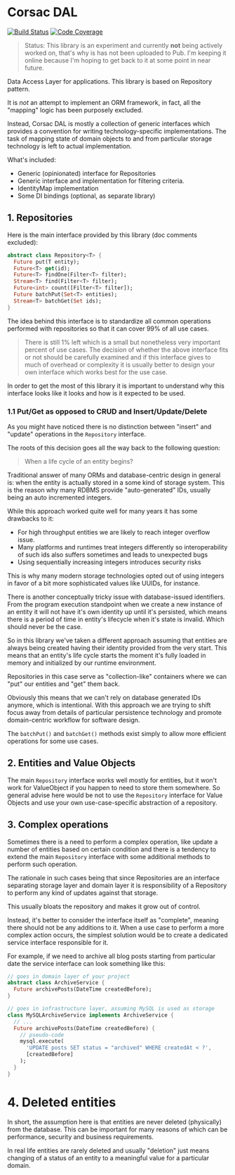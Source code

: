 # Corsac DAL

[![Build Status](https://travis-ci.org/corsac-dart/dal.svg?branch=master)](https://travis-ci.org/corsac-dart/dal)
[![Code Coverage](https://codecov.io/github/corsac-dart/dal/coverage.svg?branch=master)](https://codecov.io/github/corsac-dart/dal?branch=master)

> Status: This library is an experiment and currently **not** being actively worked on,
> that's why is has not been uploaded to Pub. I'm keeping it online because I'm hoping
> to get back to it at some point in near future.

Data Access Layer for applications. This library is based on
Repository pattern.

It is _not_ an attempt to implement an ORM framework, in fact,
all the "mapping" logic has been purposely excluded.

Instead, Corsac DAL is mostly a collection of generic interfaces which provides
a convention for writing technology-specific implementations. The task of
mapping state of domain objects to and from particular storage technology is
left to actual implementation.

What's included:

* Generic (opinionated) interface for Repositories
* Generic interface and implementation for filtering criteria.
* IdentityMap implementation
* Some DI bindings (optional, as separate library)

## 1. Repositories

Here is the main interface provided by this library (doc comments excluded):

```dart
abstract class Repository<T> {
  Future put(T entity);
  Future<T> get(id);
  Future<T> findOne(Filter<T> filter);
  Stream<T> find(Filter<T> filter);
  Future<int> count([Filter<T> filter]);
  Future batchPut(Set<T> entities);
  Stream<T> batchGet(Set ids);
}
```

The idea behind this interface is to standardize all common operations
performed with repositories so that it can cover 99% of all use cases.

> There is still 1% left which is a small but nonetheless very important percent
> of use cases. The decision of whether the above interface fits or not should be
> carefully examined and if this interface gives to much of overhead or
> complexity it is usually better to design your own interface which works best
> for the use case.

In order to get the most of this library it is important to understand why
this interface looks like it looks and how is it expected to be used.

### 1.1 Put/Get as opposed to CRUD and Insert/Update/Delete

As you might have noticed there is no distinction between "insert" and
"update" operations in the `Repository` interface.

The roots of this decision goes all the way back to the following question:

> When a life cycle of an entity begins?

Traditional answer of many ORMs and database-centric design in general is: when
the entity is actually stored in a some kind of storage system. This is the
reason why many RDBMS provide "auto-generated" IDs, usually being an auto
incremented integers.

While this approach worked quite well for many years it has some drawbacks to
it:

* For high throughput entities we are likely to reach integer overflow issue.
* Many platforms and runtimes treat integers differently so interoperability
  of such ids also suffers sometimes and leads to unexpected bugs
* Using sequentially increasing integers introduces security risks

This is why many modern storage technologies opted out of using integers in
favor of a bit more sophisticated values like UUIDs, for instance.

There is another conceptually tricky issue with database-issued identifiers.
From the program execution standpoint when we create a new instance of an
entity it will not have it's own identity up until it's persisted, which
means there is a period of time in entity's lifecycle when it's state is
invalid. Which should never be the case.

So in this library we've taken a different approach assuming that entities are
always being created having their identity provided from the very start.
This means that an entity's life cycle starts the moment it's fully loaded
in memory and initialized by our runtime environment.

Repositories in this case serve as "collection-like" containers where we can
"put" our entities and "get" them back.

Obviously this means that we can't rely on database generated IDs anymore, which
is intentional. With this approach we are trying to shift focus away from
details of particular persistence technology and promote domain-centric
workflow for software design.

The `batchPut()` and `batchGet()` methods exist simply to allow more efficient
operations for some use cases.

## 2. Entities and Value Objects

The main `Repository` interface works well mostly for entities, but it won't
work for ValueObject if you happen to need to store them somewhere. So
general advise here would be not to use the `Repository` interface for Value
Objects and use your own use-case-specific abstraction of a repository.

## 3. Complex operations

Sometimes there is a need to perform a complex operation, like update a number
of entities based on certain condition and there is a tendency to extend the
main `Repository` interface with some additional methods to perform such
operation.

The rationale in such cases being that since Repositories are an interface
separating storage layer and domain layer it is responsibility of a Repository
to perform any kind of updates against that storage.

This usually bloats the repository and makes it grow out of control.

Instead, it's better to consider the interface itself as "complete", meaning
there should not be any additions to it. When a use case to perform a more
complex action occurs, the simplest solution would be to create a dedicated
service interface responsible for it.

For example, if we need to archive all blog posts starting from particular
date the service interface can look something like this:

```dart
// goes in domain layer of your project
abstract class ArchiveService {
  Future archivePosts(DateTime createdBefore);
}

// goes in infrastructure layer, assuming MySQL is used as storage
class MySQLArchiveService implements ArchiveService {
  // ...
  Future archivePosts(DateTime createdBefore) {
    // pseudo-code
    mysql.execute(
      'UPDATE posts SET status = "archived" WHERE createdAt < ?',
      [createdBefore]
    );
  }
}
```

# 4. Deleted entities

In short, the assumption here is that entities are never deleted (physically)
from the database. This can be important for many reasons of which can
be performance, security and business requirements.

In real life entities are rarely deleted and usually "deletion" just means
changing of a status of an entity to a meaningful value for a particular
domain.
